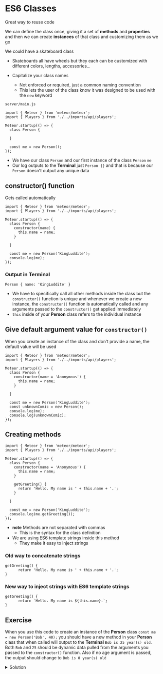 # ES6 Classes
Great way to reuse code

We can define the class once, giving it a set of **methods** and **properties** and then we can create **instances** of that class and customizing them as we go

We could have a skateboard class
* Skateboards all have wheels but they each can be customized with different colors, lengths, accessories...

* Capitalize your class names
    - Not enforced or required, just a common naming convention
    - This lets the user of the class know it was designed to be used with the `new` keyword

`server/main.js`

```
import { Meteor } from 'meteor/meteor';
import { Players } from './../imports/api/players';

Meteor.startup(() => {
  class Person {
    
  }

  const me = new Person();
});
```

* We have our class `Person` and our first instance of the class `Person` `me`
* Our log outputs to the **Terminal** just `Person {}` and that is because our `Person` doesn't output any unique data

## constructor() function
Gets called automatically

```
import { Meteor } from 'meteor/meteor';
import { Players } from './../imports/api/players';

Meteor.startup(() => {
  class Person {
    constructor(name) {
      this.name = name;
    }

  }

  const me = new Person('KingLuddite');
  console.log(me);
});
```

### Output in Terminal 
`Person { name: 'KingLuddite' }`

* We have to specifically call all other methods inside the class but the `constructor()` function is unique and whenever we create a new instance, the `constructor()` function is automatically called and any arguments passed to the `constructor()` get applied immediately
* `this` inside of your **Person** class refers to the individual instance

## Give default argument value for `constructor()`
When you create an instance of the class and don't provide a name, the default value will be used

```
import { Meteor } from 'meteor/meteor';
import { Players } from './../imports/api/players';

Meteor.startup(() => {
  class Person {
    constructor(name = 'Anonymous') {
      this.name = name;
    }

  }

  const me = new Person('KingLuddite');
  const unknownComic = new Person();
  console.log(me);
  console.log(unknownComic);
});
```

## Creating methods
```
import { Meteor } from 'meteor/meteor';
import { Players } from './../imports/api/players';

Meteor.startup(() => {
  class Person {
    constructor(name = 'Anonymous') {
      this.name = name;
    }

    getGreeting() {
      return 'Hello. My name is ' + this.name + '.';
    }

  }

  const me = new Person('KingLuddite');
  console.log(me.getGreeting());
});
```


* **note** Methods are not separated with commas
    - This is the syntax for the class definition
* We are using ES6 template strings inside this method
    - They make it easy to inject strings

### Old way to concatenate strings
```
getGreeting() {
      return 'Hello. My name is ' + this.name + '.';
}
```

### New way to inject strings with ES6 template strings
```
getGreeting() {
      return `Hello. My name is ${this.name}.`;
}
```

## Exercise
When you use this code to create an instance of the **Person** class `const me = new Person('Bob', 40);` you should have a new method in your **Person** class that when called will output to the **Terminal** `Bob is 25 year(s) old`. Both `Bob` and `25` should be dynamic data pulled from the arguments you passed to the `constructor()` function. Also if no age argument is passed, the output should change to `Bob is 0 year(s) old`

<details>
  <summary>Solution</summary>
```
import { Meteor } from 'meteor/meteor';
import { Players } from './../imports/api/players';

Meteor.startup(() => {
  class Person {
    constructor(name = 'Anonymous', age = 0) {
      this.name = name;
      this.age = age;
    }

    getGreeting() {
      return `Hello. My name is ${this.name}.`;
    }

    getPersonDescription() {
      return `${this.name} is ${this.age} year(s) old.`;
    }

  }

  const me = new Person('KingLuddite', 40);
  console.log(me.getPersonDescription());
});
```
</details>



